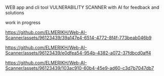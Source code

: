 WEB app and cli tool  VULNERABILITY SCANNER with AI for feedback and solutions 
 
 work in progress





https://github.com/ELMERIKH/Web-AI-Scanner/assets/96123439/39a147e4-6514-4772-8f4f-773beab046b9


https://github.com/ELMERIKH/Web-AI-Scanner/assets/96123439/e0dfea54-954b-4382-a072-37fdbcd0aff4


https://github.com/ELMERIKH/Web-AI-Scanner/assets/96123439/103ac910-60b4-45e9-ad60-c3d7b7047db7
